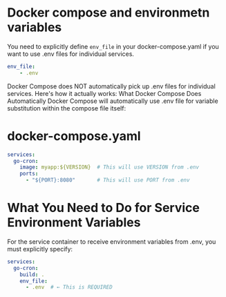 # Docker compose and environmetn variables
You need to explicitly define `env_file` in your docker-compose.yaml if you want to use .env files for individual services.
```yaml
env_file:
    - .env 
```    

Docker Compose does NOT automatically pick up .env files for individual services. Here's how it actually works:
What Docker Compose Does Automatically
Docker Compose will automatically use .env file for variable substitution within the compose file itself:
# docker-compose.yaml
```yaml
services:
  go-cron:
    image: myapp:${VERSION}  # This will use VERSION from .env
    ports:
      - "${PORT}:8080"       # This will use PORT from .env
```

# What You Need to Do for Service Environment Variables
For the service container to receive environment variables from .env, you must explicitly specify:
```yaml
services:
  go-cron:
    build: .
    env_file:
      - .env  # ← This is REQUIRED
```
